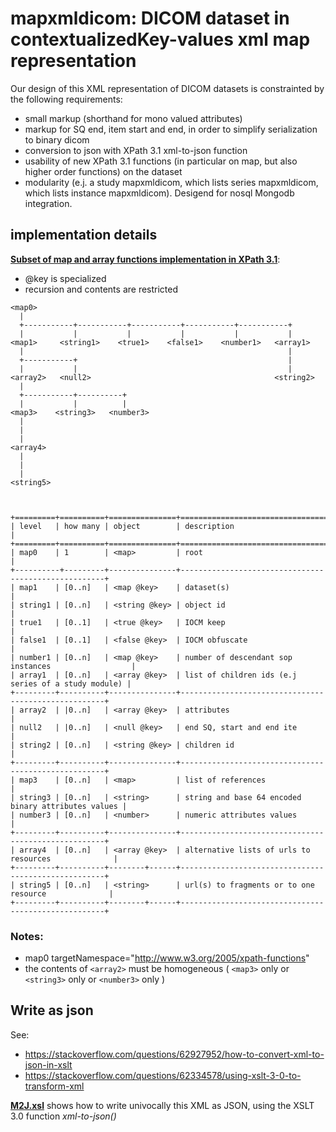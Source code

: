 # mapxmldicom: DICOM dataset in contextualizedKey-values xml map representation

Our design of this XML representation of DICOM datasets is constrainted by the following requirements:
- small markup (shorthand for mono valued attributes)
- markup for SQ end, item start and end, in order to simplify serialization to binary dicom
- conversion to json with XPath 3.1 xml-to-json function
- usability of new XPath 3.1 functions (in particular on map, but also higher order functions) on the dataset
- modularity (e.j. a study mapxmldicom, which lists series mapxmldicom, which lists instance mapxmldicom). Desigend for nosql Mongodb integration.


## implementation details

__[Subset of map and array functions implementation in XPath 3.1](https://raw.githubusercontent.com/jacquesfauquex/DICOM_contextualizedKey-values/master/mapxmldicom/mapxmldicom.xsd)__:
- @key is specialized
- recursion  and contents are restricted



```
<map0>
  |
  +-----------+-----------+-----------+-----------+-----------+
  |           |           |           |           |           |
<map1>     <string1>    <true1>    <false1>    <number1>   <array1>
  |                                                           |
  +-----------+                                               |
  |           |                                               |
<array2>   <null2>                                         <string2>
  |
  +-----------+----------+
  |           |          |  
<map3>    <string3>   <number3>
  |
  |
  |
<array4>
  |
  |
  |
<string5>



+=========+==========+===============+=====================================================+
| level   | how many | object        | description                                         |
+=========+==========+===============+=====================================================+
| map0    | 1        | <map>         | root                                                |
+----------+---------+---------------+-----------------------------------------------------+
| map1    | [0..n]   | <map @key>    | dataset(s)                                          |
| string1 | [0..n]   | <string @key> | object id                                           |
| true1   | [0..1]   | <true @key>   | IOCM keep                                           |
| false1  | [0..1]   | <false @key>  | IOCM obfuscate                                      |
| number1 | [0..n]   | <map @key>    | number of descendant sop instances                  |
| array1  | [0..n]   | <array @key>  | list of children ids (e.j series of a study module) |
+---------+----------+---------------+-----------------------------------------------------+
| array2  | |0..n]   | <array @key>  | attributes                                          |
| null2   | |0..n]   | <null @key>   | end SQ, start and end ite                           |
| string2 | [0..n]   | <string @key> | children id                                         |
+---------+----------+---------------+-----------------------------------------------------+
| map3    | [0..n]   | <map>         | list of references                                  |
| string3 | [0..n]   | <string>      | string and base 64 encoded binary attributes values |
| number3 | [0..n]   | <number>      | numeric attributes values                           |
+---------+----------+---------------+-----------------------------------------------------+
| array4  | [0..n]   | <array @key>  | alternative lists of urls to resources              |
+---------+----------+--------+------+-----------------------------------------------------+
| string5 | [0..n]   | <string>      | url(s) to fragments or to one resource              |
+---------+----------+--------+------+-----------------------------------------------------+

```
### Notes:
- map0 targetNamespace="http://www.w3.org/2005/xpath-functions"
- the contents of ```<array2>``` must be homogeneous ( ```<map3>``` only or ```<string3>``` only or ```<number3>``` only )


## Write as json

See:
- https://stackoverflow.com/questions/62927952/how-to-convert-xml-to-json-in-xslt
- https://stackoverflow.com/questions/62334578/using-xslt-3-0-to-transform-xml

__[M2J.xsl](https://raw.githubusercontent.com/jacquesfauquex/DICOM_contextualizedKey-values/master/mapxmldicom/M2J.xsl)__ shows how to write univocally this XML as JSON, using the XSLT 3.0 function *xml-to-json()*
